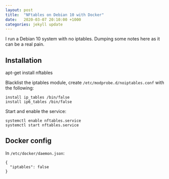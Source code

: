 ```yaml
---
layout: post
title:  "NFtables on Debian 10 with Docker"
date:   2020-03-07 20:10:00 +1000
categories: jekyll update
---
```


I run a Debian 10 system with no iptables. Dumping some notes here as it can be a real pain.

Installation
---

   apt-get install nftables

Blacklist the iptables module, create `/etc/modprobe.d/noiptables.conf` with the following:

```
install ip_tables /bin/false
install ip6_tables /bin/false
```

Start and enable the service:

```
systemctl enable nftables.service
systemctl start nftables.service
```

Docker config
---

In `/etc/docker/daemon.json`:

```
{
  "iptables": false
}
```



